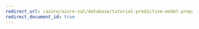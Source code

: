 ```yaml
---
redirect_url: /azure/azure-sql/database/tutorial-predictive-model-prepare-data
redirect_document_id: true
---
```


